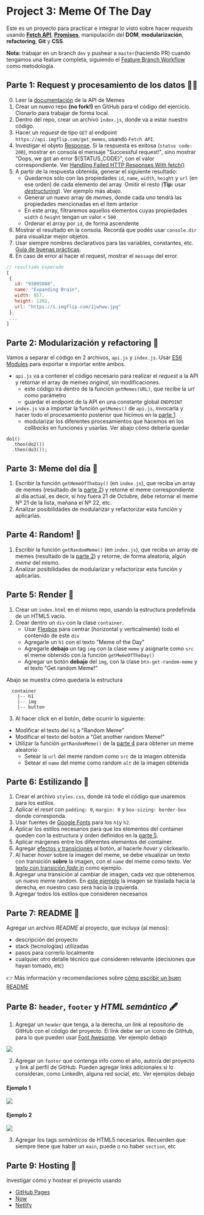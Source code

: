 # Project 3: Meme Of The Day

Este es un proyecto para practicar e integrar lo visto sobre hacer _requests_ usando **[Fetch API](https://developer.mozilla.org/en-US/docs/Web/API/Fetch_API/Using_Fetch)**, **[Promises](https://developer.mozilla.org/en-US/docs/Web/JavaScript/Guide/Using_promises)**, manipulación del **DOM**, **modularización**, **refactoring**, **Git** y **CSS**.

**Nota:** trabajar en un branch `dev` y pushear a `master`(haciendo PR) cuando tengamos una feature completa, siguiendo el [Feature Branch Workflow](https://www.atlassian.com/git/tutorials/comparing-workflows/feature-branch-workflow) como metodología.

## Parte 1: Request y procesamiento de los datos 🕵️‍♀️

0. Leer la [documentación](https://api.imgflip.com/) de la API de Memes
1. Crear un nuevo repo **(no fork!)** en GitHub para el código del ejercicio. Clonarlo para trabajar de forma local.
2. Dentro del repo, crear un archivo `index.js`, donde va a estar nuestro código.
3. Hacer un _request_ de tipo `GET` al endpoint `https://api.imgflip.com/get_memes`, usando `Fetch API`.
4. Investigar el objeto [Response](https://developer.mozilla.org/en-US/docs/Web/API/Response). Si la respuesta es exitosa (`status code: 200`), mostrar en consola el mensaje "Successful request!", sino mostrar "Oops, we got an error ${STATUS_CODE}", con el valor correspondiente. Ver [Handling Failed HTTP Responses With fetch()
](https://www.tjvantoll.com/2015/09/13/fetch-and-errors/)
5. A partir de la respuesta obtenida, generar el siguiente resultado:
    - Quedarnos sólo con las propiedades `id`, `name`, `width`, `height` y `url` (en ese orden) de cada elemento del array. Omitir el resto (**Tip:** usar [_destructuring_](https://github.com/undefinedschool/notes-es6-destructuring-notes)). Ver ejemplo más abajo.
    - Generar un nuevo array de _memes_, donde cada uno tendrá las propiedades mencionadas en el ítem anterior
    - En este array, filtraremos aquellos elementos cuyas propiedades `width` ó `height` tengan un valor < `500`
    - Ordenar el array por `id`, de forma ascendente
5. Mostrar el resultado en la consola. Recordá que podés usar `console.dir` para visualizar mejor objetos.
6. Usar siempre nombres declarativos para las variables, constantes, etc. [Guía de buenas prácticas](https://github.com/undefinedschool/best-practices).
7. En caso de error al hacer el request, mostrar el `message` del error.

```js
// resultado esperado
[
 {
   id: "93895088",
   name: "Expanding Brain",
   width: 857,
   height: 1202,
   url: "https://i.imgflip.com/1jwhww.jpg"
 },
 ...
]
```

## Parte 2: Modularización y refactoring 🛀

Vamos a separar el código en 2 archivos, `api.js` y `index.js`. Usar [ES6 Modules](https://github.com/undefinedschool/es6-modules/) para exportar e importar entre ambos.

- `api.js` va a contener el código necesario para realizar el _request_ a la API y retornar el array de memes _original_, sin modificaciones. 
  - este código irá dentro de la función `getMemes(URL)`, que recibe la _url_ como parámetro
  - guardar el endpoint de la API en una constante global `ENDPOINT`
- `index.js` va a importar la función `getMemes()` de `api.js`, invocarla y hacer todo el procesamiento posterior que hicimos en la [parte 1](#parte-1-request-y-procesamiento-de-los-datos)
  - modularizar los diferentes procesamientos que hacemos en los _callbacks_ en funciones y usarlas. Ver abajo cómo debería quedar

```
do1()
  .then(do2())
  .then(do3());
```

## Parte 3: Meme del día 📆

1. Escribir la función `getMemeOfTheDay()` (en `index.js`), que reciba un array de memes (resultado de la [parte 2](#parte-2-modularizar-y-refactorizar)) y retorne el meme correspondiente al día actual, es decir, si hoy fuera 21 de Octubre, debe retornar el meme Nº 21 de la lista, mañana el Nº 22, etc.
2. Analizar posibilidades de modularizar y refactorizar esta función y aplicarlas.

## Parte 4: Random! 🎰

1. Escribir la función `getRandomMeme()` (en `index.js`), que reciba un array de memes (resultado de la [parte 2](#parte-2-modularizar-y-refactorizar)) y retorne, de forma aleatoria, algún _meme_ del mismo.
2. Analizar posibilidades de modularizar y refactorizar esta función y aplicarlas.

## Parte 5: Render 👀

1. Crear un `index.html` en el mismo repo, usando la estructura predefinida de un HTML5 vacío.
2. Crear dentro un `div` con la clase `container`.
   - Usar [Flexbox](https://www.youtube.com/watch?v=JJSoEo8JSnc) para centrar (horizontal y verticalmente) todo el contenido de este `div`
   - Agregarle un `h1` con el texto "Meme of the Day"
   - Agregarle **debajo** un tag `img` con la clase `meme` y asignarle como `src` el meme obtenido con la función `getMemeOfTheDay()`
   - Agregar un botón **debajo** del `img`, con la clase `btn-get-random-meme` y el texto "Get random Meme!"

Abajo se muestra cómo quedaría la estructura

```
  container
    |-- h1
    |-- img
    |-- button
```

3. Al hacer click en el botón, debe ocurrir lo siguiente:
  - Modificar el texto del `h1` a "Random Meme"
  - Modificar el texto del botón a "Get another random Meme!"
  - Utilizar la función `getRandomMeme()` de la [parte 4](#parte-4-random) para obtener un meme aleatorio
    - Setear la `url` del meme random como `src` de la imagen obtenida
    - Setear el `name` del meme como random `alt` de la imagen obtenida

## Parte 6: Estilizando 💅

1. Crear el archivo `styles.css`, donde irá todo el código que usaremos para los estilos.
2. Aplicar el _reset_ con `padding: 0`, `margin: 0` y `box-sizing: border-box` donde corresponda.
3. Usar fuentes de [Google Fonts](https://fonts.google.com/) para los `h1`y `h2`.
4. Aplicar los estilos necesarios para que los elementos del container queden con la estructura y orden definidos en la [parte 5](#parte-5-render).
5. Aplicar márgenes entre los diferentes elementos del container.
6. Agregar [efectos y transiciones](https://dev.to/webdeasy/top-20-css-buttons-animations-f41) al botón, al hacerle _hover_ y clickearlo.
7. Al hacer _hover_ sobre la imagen del meme, se debe visualizar un texto con transición **sobre** la imagen, con el `name` del meme como texto. Ver [texto con transición _fade in_](https://www.w3schools.com/howto/howto_css_image_overlay.asp) como ejemplo. 
8. Agregar una transición al cambiar de imagen, cada vez que obtenemos un nuevo meme random. En [este ejemplo](http://jsfiddle.net/mhRec/2/) la imagen se traslada hacia la derecha, en nuestro caso será hacia la izquierda.
10. Agregar todos los estilos que consideren necesarios

## Parte 7: README 📝

Agregar un archivo *README* al proyecto, que incluya (al menos):

- descripción del proyecto
- stack (tecnologías) utilizadas
- pasos para correrlo localmente
- cualquier otro detalle técnico que consideren relevante (decisiones que hayan tomado, etc)

👉 Más información y recomendaciones sobre [cómo escribir un buen README](https://bulldogjob.com/news/449-how-to-write-a-good-readme-for-your-github-project)

## Parte 8: `header`, `footer` y _HTML semántico_ 🖋️

1. Agregar un `header` que tenga, a la derecha, un link al repositorio de GitHub con el código del proyecto. El link debe ser un ícono de GitHub, para lo que pueden usar [Font Awesome](https://fontawesome.com/). Ver ejemplo debajo

![](https://i.imgur.com/WMthd4P.png)

2. Agregar un `footer` que contenga info como el año, autor/a del proyecto y link al perfil de GitHub. Pueden agregar links adicionales si lo consideran, como LinkedIn, alguna red social, etc. Ver ejemplos debajo

#### Ejemplo 1

![](https://i.imgur.com/ysWEGS5.png)

#### Ejemplo 2

![](https://i.imgur.com/bfAwRND.png)

3. Agregar los tags _semánticos_ de HTML5 necesarios. Recuerden que siempre tiene que haber un `main`, puede o no haber `section`, etc

## Parte 9: Hosting 🚀

Investigar cómo y hostear el proyecto usando 
  - [GitHub Pages](https://pages.github.com/)
  - [Now](https://zeit.co/github)
  - [Netlify](https://www.netlify.com/)
